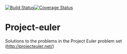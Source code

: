 [![Build Status](https://travis-ci.org/sriram-koushik/project-euler.svg?branch=master)](https://travis-ci.org/sriram-koushik/project-euler)[![Coverage Status](https://coveralls.io/repos/github/sriram-koushik/project-euler/badge.svg?branch=master)](https://coveralls.io/github/sriram-koushik/project-euler?branch=master)

# Project-euler
Solutions to the problems in the Project Euler problem set (http://projecteuler.net/)
